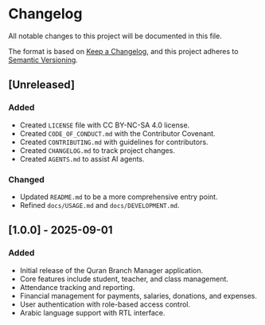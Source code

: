 # Changelog

All notable changes to this project will be documented in this file.

The format is based on [Keep a Changelog](https://keepachangelog.com/en/1.0.0/),
and this project adheres to [Semantic Versioning](https://semver.org/spec/v2.0.0.html).

## [Unreleased]

### Added
- Created `LICENSE` file with CC BY-NC-SA 4.0 license.
- Created `CODE_OF_CONDUCT.md` with the Contributor Covenant.
- Created `CONTRIBUTING.md` with guidelines for contributors.
- Created `CHANGELOG.md` to track project changes.
- Created `AGENTS.md` to assist AI agents.

### Changed
- Updated `README.md` to be a more comprehensive entry point.
- Refined `docs/USAGE.md` and `docs/DEVELOPMENT.md`.

## [1.0.0] - 2025-09-01

### Added
- Initial release of the Quran Branch Manager application.
- Core features include student, teacher, and class management.
- Attendance tracking and reporting.
- Financial management for payments, salaries, donations, and expenses.
- User authentication with role-based access control.
- Arabic language support with RTL interface.

